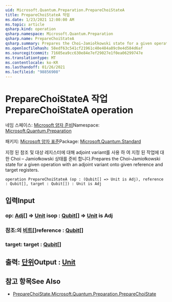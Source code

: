 ```yaml
---
uid: Microsoft.Quantum.Preparation.PrepareChoiStateA
title: PrepareChoiStateA 작업
ms.date: 1/23/2021 12:00:00 AM
ms.topic: article
qsharp.kind: operation
qsharp.namespace: Microsoft.Quantum.Preparation
qsharp.name: PrepareChoiStateA
qsharp.summary: Prepares the Choi–Jamiołkowski state for a given operation with an adjoint variant onto given reference and target registers.
ms.openlocfilehash: 58edf63c541cf21961c40e484a89c0e4d584d6af
ms.sourcegitcommit: 71605ea9cc630e84e7ef29027e1f0ea06299747e
ms.translationtype: MT
ms.contentlocale: ko-KR
ms.lasthandoff: 01/26/2021
ms.locfileid: "98856908"
---
```

# <a name="preparechoistatea-operation"></a><span data-ttu-id="82378-102">PrepareChoiStateA 작업</span><span class="sxs-lookup"><span data-stu-id="82378-102">PrepareChoiStateA operation</span></span>

<span data-ttu-id="82378-103">네임 스페이스: [Microsoft 양자 준비](xref:Microsoft.Quantum.Preparation)</span><span class="sxs-lookup"><span data-stu-id="82378-103">Namespace: [Microsoft.Quantum.Preparation](xref:Microsoft.Quantum.Preparation)</span></span>

<span data-ttu-id="82378-104">패키지: [Microsoft 양자 표준](https://nuget.org/packages/Microsoft.Quantum.Standard)</span><span class="sxs-lookup"><span data-stu-id="82378-104">Package: [Microsoft.Quantum.Standard](https://nuget.org/packages/Microsoft.Quantum.Standard)</span></span>


<span data-ttu-id="82378-105">지정 된 참조 및 대상 레지스터에 대해 adjoint variant를 사용 하 여 지정 된 작업에 대 한 Choi – Jamiołkowski 상태를 준비 합니다.</span><span class="sxs-lookup"><span data-stu-id="82378-105">Prepares the Choi–Jamiołkowski state for a given operation with an adjoint variant onto given reference and target registers.</span></span>

```qsharp
operation PrepareChoiStateA (op : (Qubit[] => Unit is Adj), reference : Qubit[], target : Qubit[]) : Unit is Adj
```


## <a name="input"></a><span data-ttu-id="82378-106">입력</span><span class="sxs-lookup"><span data-stu-id="82378-106">Input</span></span>

### <a name="op--qubit--unit--is-adj"></a><span data-ttu-id="82378-107">op: [Adj](xref:microsoft.quantum.lang-ref.qubit)[] => [Unit](xref:microsoft.quantum.lang-ref.unit)  is</span><span class="sxs-lookup"><span data-stu-id="82378-107">op : [Qubit](xref:microsoft.quantum.lang-ref.qubit)[] => [Unit](xref:microsoft.quantum.lang-ref.unit)  is Adj</span></span>




### <a name="reference--qubit"></a><span data-ttu-id="82378-108">참조:의 [비트](xref:microsoft.quantum.lang-ref.qubit)[]</span><span class="sxs-lookup"><span data-stu-id="82378-108">reference : [Qubit](xref:microsoft.quantum.lang-ref.qubit)[]</span></span>




### <a name="target--qubit"></a><span data-ttu-id="82378-109">target: [](xref:microsoft.quantum.lang-ref.qubit)</span><span class="sxs-lookup"><span data-stu-id="82378-109">target : [Qubit](xref:microsoft.quantum.lang-ref.qubit)[]</span></span>





## <a name="output--unit"></a><span data-ttu-id="82378-110">출력: [단위](xref:microsoft.quantum.lang-ref.unit)</span><span class="sxs-lookup"><span data-stu-id="82378-110">Output : [Unit](xref:microsoft.quantum.lang-ref.unit)</span></span>



## <a name="see-also"></a><span data-ttu-id="82378-111">참고 항목</span><span class="sxs-lookup"><span data-stu-id="82378-111">See Also</span></span>

- [<span data-ttu-id="82378-112">PrepareChoiState.</span><span class="sxs-lookup"><span data-stu-id="82378-112">Microsoft.Quantum.Preparation.PrepareChoiState</span></span>](xref:Microsoft.Quantum.Preparation.PrepareChoiState)